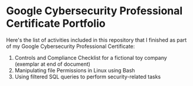 # Google Cybersecurity Professional Certificate Portfolio

Here's the list of activities included in this repository that I finished as part of my Google Cybersecurity Professional Certificate:
1. Controls and Compliance Checklist for a fictional toy company (exemplar at end of document)
2. Manipulating file Permissions in Linux using Bash
3. Using filtered SQL queries to perform security-related tasks
